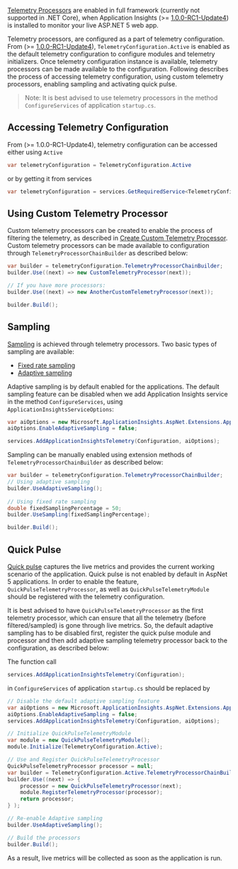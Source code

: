 [Telemetry Processors](https://azure.microsoft.com/en-us/documentation/articles/app-insights-api-filtering-sampling/#filtering-itelemetryprocessor) are enabled in full framework (currently not supported in .NET Core), when Application Insights (>= [1.0.0-RC1-Update4](https://github.com/Microsoft/ApplicationInsights-aspnetcore/releases/tag/v1.0.0-rc1-update4)) is installed to monitor your live ASP.NET 5 web app.

Telemetry processors, are configured as a part of telemetry configuration. From (>= [1.0.0-RC1-Update4](https://github.com/Microsoft/ApplicationInsights-aspnetcore/releases/tag/v1.0.0-rc1-update4)), ```TelemetryConfiguration.Active``` is enabled as the default telemetry configuration to configure modules and telemetry initializers. Once telemetry configuration instance is available, telemetry processors can be made available to the configuration. Following describes the process of accessing telemetry configuration, using custom telemetry processors, enabling sampling and activating quick pulse.

> Note: It is best advised to use telemetry processors in the method ```ConfigureServices``` of application ```startup.cs```.

## Accessing Telemetry Configuration

From (>= 1.0.0-RC1-Update4), telemetry configuration can be accessed either using ```Active```

``` c#
var telemetryConfiguration = TelemetryConfiguration.Active
``` 

or by getting it from services 

``` c#
var telemetryConfiguration = services.GetRequiredService<TelemetryConfiguration>();
```

## Using Custom Telemetry Processor

Custom telemetry processors can be created to enable the process of filtering the telemetry, as described in [Create Custom Telemetry Processor](https://azure.microsoft.com/en-us/documentation/articles/app-insights-api-filtering-sampling/#filtering-itelemetryprocessor). Custom telemetry processors can be made available to configuration through ```TelemetryProcessorChainBuilder``` as described below:

``` c#
var builder = telemetryConfiguration.TelemetryProcessorChainBuilder;
builder.Use((next) => new CustomTelemetryProcessor(next));

// If you have more processors:
builder.Use((next) => new AnotherCustomTelemetryProcessor(next));

builder.Build();
```

## Sampling

[Sampling](https://azure.microsoft.com/en-us/documentation/articles/app-insights-sampling) is achieved through telemetry processors. Two basic types of sampling are available:

* [Fixed rate sampling](https://azure.microsoft.com/en-us/documentation/articles/app-insights-sampling/#fixed-rate-sampling-for-aspnet-web-sites)
* [Adaptive sampling](https://azure.microsoft.com/en-us/documentation/articles/app-insights-sampling/#adaptive-sampling-at-your-web-server)

Adaptive sampling is by default enabled for the applications. The default sampling feature can be disabled when we add Application Insights service in the method ```ConfigureServices```, using ```ApplicationInsightsServiceOptions```:

``` c#
var aiOptions = new Microsoft.ApplicationInsights.AspNet.Extensions.ApplicationInsightsServiceOptions();
aiOptions.EnableAdaptiveSampling = false;

services.AddApplicationInsightsTelemetry(Configuration, aiOptions);
```

Sampling can be manually enabled using extension methods of ```TelemetryProcessorChainBuilder``` as described below:

``` c#
var builder = telemetryConfiguration.TelemetryProcessorChainBuilder;
// Using adaptive sampling
builder.UseAdaptiveSampling();
 
// Using fixed rate sampling   
double fixedSamplingPercentage = 50;
builder.UseSampling(fixedSamplingPercentage);

builder.Build();
```

## Quick Pulse

[Quick pulse](https://azure.microsoft.com/en-us/documentation/articles/app-insights-sampling) captures the live metrics and provides the current working scenario of the application. Quick pulse is not enabled by default in AspNet 5 applications. In order to enable the feature, ```QuickPulseTelemetryProcessor```, as well as ```QuickPulseTelemetryModule``` should be registered with the telemetry configuration. 

It is best advised to have ```QuickPulseTelemetryProcessor``` as the first telemetry processor, which can ensure that all the telemetry (before filtered/sampled) is gone through live metrics. So, the default adaptive sampling has to be disabled first, register the quick pulse module and processor and then add adaptive sampling telemetry processor back to the configuration, as described below:

The function call 

``` c#
services.AddApplicationInsightsTelemetry(Configuration);
``` 

in ```ConfigureServices``` of application ```startup.cs``` should be replaced by

``` c#
// Disable the default adaptive sampling feature
var aiOptions = new Microsoft.ApplicationInsights.AspNet.Extensions.ApplicationInsightsServiceOptions();
aiOptions.EnableAdaptiveSampling = false;
services.AddApplicationInsightsTelemetry(Configuration, aiOptions);

// Initialize QuickPulseTelemetryModule
var module = new QuickPulseTelemetryModule();
module.Initialize(TelemetryConfiguration.Active);

// Use and Register QuickPulseTelemetryProcessor
QuickPulseTelemetryProcessor processor = null; 
var builder = TelemetryConfiguration.Active.TelemetryProcessorChainBuilder;
builder.Use((next) => {
    processor = new QuickPulseTelemetryProcessor(next);
    module.RegisterTelemetryProcessor(processor);
    return processor;
} );

// Re-enable Adaptive sampling
builder.UseAdaptiveSampling();

// Build the processors
builder.Build();
```

As a result, live metrics will be collected as soon as the application is run.